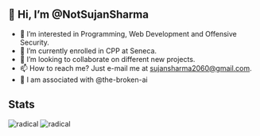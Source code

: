 ## 👋 Hi, I’m @NotSujanSharma
- 👀 I’m interested in Programming, Web Development and Offensive Security.
- 🌱 I’m currently enrolled in CPP at Seneca.
- 💞️ I’m looking to collaborate on different new projects.
- 📫 How to reach me? Just e-mail me at sujansharma2060@gmail.com.
- 📎 I am associated with @the-broken-ai

## Stats

![radical][radical]  ![radical][radical_repo]


[radical]: https://github-readme-stats.vercel.app/api?username=NotSujanSharma&show_icons=true&cache_seconds=60&theme=radical
[radical_repo]: https://github-readme-stats.vercel.app/api/top-langs?username=NotSujanSharma&cache_seconds=60&theme=radical&langs_count=8&layout=compact
